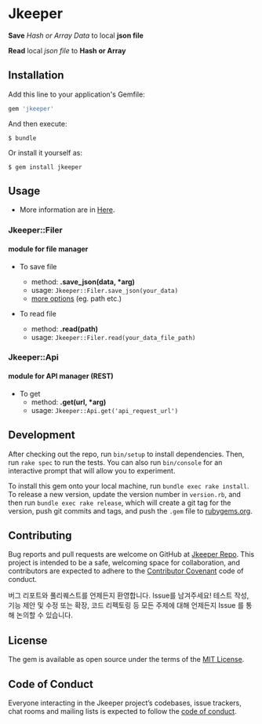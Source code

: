 # Jkeeper

**Save** *Hash or Array Data* to local **json file**

**Read** local *json file* to **Hash or Array**

## Installation

Add this line to your application's Gemfile:

```ruby
gem 'jkeeper'
```

And then execute:

    $ bundle

Or install it yourself as:

    $ gem install jkeeper

## Usage
- More information are in [Here](http://www.rubydoc.info/gems/jkeeper/0.1.0/jkeeper).

### Jkeeper::Filer
#### **module for file manager**
  
  - To save file
     - method: **.save_json(data, \*arg)**
     - usage: `Jkeeper::Filer.save_json(your_data)`
     - [more options](http://www.rubydoc.info/gems/jkeeper/0.1.0/jkeeper) (eg. path etc.)
     
  - To read file
     - method: **.read(path)**
     - usage: `Jkeeper::Filer.read(your_data_file_path)`
     

### Jkeeper::Api
#### **module for API manager (REST)**
  
  - To get
     - method: **.get(url, \*arg)**
     - usage: `Jkeeper::Api.get('api_request_url')`


## Development

After checking out the repo, run `bin/setup` to install dependencies. Then, run `rake spec` to run the tests. You can also run `bin/console` for an interactive prompt that will allow you to experiment.

To install this gem onto your local machine, run `bundle exec rake install`. To release a new version, update the version number in `version.rb`, and then run `bundle exec rake release`, which will create a git tag for the version, push git commits and tags, and push the `.gem` file to [rubygems.org](https://rubygems.org).

## Contributing

Bug reports and pull requests are welcome on GitHub at [Jkeeper Repo](https://github.com/yhk1038/jkeeper). This project is intended to be a safe, welcoming space for collaboration, and contributors are expected to adhere to the [Contributor Covenant](http://contributor-covenant.org) code of conduct.

버그 리포트와 풀리퀘스트를 언제든지 환영합니다. Issue를 남겨주세요! 테스트 작성, 기능 제안 및 수정 또는 확장, 코드 리펙토링 등 모든 주제에 대해 언제든지 Issue 를 통해 논의할 수 있습니다. 

## License

The gem is available as open source under the terms of the [MIT License](https://opensource.org/licenses/MIT).

## Code of Conduct

Everyone interacting in the Jkeeper project’s codebases, issue trackers, chat rooms and mailing lists is expected to follow the [code of conduct](https://github.com/yhk1038/jkeeper/blob/master/CODE_OF_CONDUCT.md).
